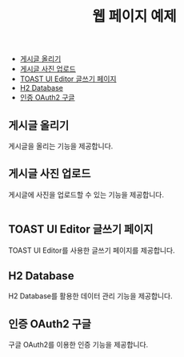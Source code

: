 <!DOCTYPE html>
<html lang="ko">
 
<body>
  <header>
    <h1>웹 페이지 예제</h1>
  </header>
  <nav>
    <ul>
      <li><a href="#post">게시글 올리기</a></li>
      <li><a href="#upload">게시글 사진 업로드</a></li>
      <li><a href="#editor">TOAST UI Editor 글쓰기 페이지</a></li>
      <li><a href="#database">H2 Database</a></li>
      <li><a href="#oauth">인증 OAuth2 구글</a></li>
    </ul>
  </nav>
  <div class="container">
    <section id="post" class="feature">
      <h2>게시글 올리기</h2>
      <p>게시글을 올리는 기능을 제공합니다.</p>
    </section>
    <section id="upload" class="feature">
      <h2>게시글 사진 업로드</h2>
      <p>게시글에 사진을 업로드할 수 있는 기능을 제공합니다.</p>
      <img src="https://img1.daumcdn.net/thumb/R1280x0/?scode=mtistory2&fname=https%3A%2F%2Fblog.kakaocdn.net%2Fdn%2FnJnmq%2FbtsGUR74hKM%2F4tMhotHeiCQPyEf86GyAYK%2Fimg.png" alt="">
    </section>
    <section id="editor" class="feature">
      <h2>TOAST UI Editor 글쓰기 페이지</h2>
      <p>TOAST UI Editor를 사용한 글쓰기 페이지를 제공합니다.</p>
    </section>
    <section id="database" class="feature">
      <h2>H2 Database</h2>
      <p>H2 Database를 활용한 데이터 관리 기능을 제공합니다.</p>
    </section>
    <section id="oauth" class="feature">
      <h2>인증 OAuth2 구글</h2>
      <p>구글 OAuth2를 이용한 인증 기능을 제공합니다.</p>
    </section>
  </div>
</body>
</html>
